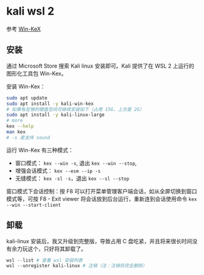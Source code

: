 # kali wsl 2

参考 [Win-KeX]

## 安装

通过 Microsoft Store 搜索 Kali linux 安装即可。Kali 提供了在 WSL 2 上运行的图形化工具包 Win-Kex。

安装 Win-Kex：

```sh
sudo apt update
sudo apt install -y kali-win-kex
# 如果有足够的硬盘空间可继续安装如下（占用 15G，上方是 2G）
sudo apt install -y kali-linux-large
# more
kex --help
man kex
# -s 是支持 sound
```

运行 Win-Kex 有三种模式：

- 窗口模式： `kex --win -s`, 退出 `kex --win --stop`,
- 增强会话模式： `kex --esm --ip -s`
- 无缝模式： `kex -sl -s`，退出 `kex --sl --stop`

窗口模式下会话控制：按 F8 可以打开菜单管理客户端会话，如从全屏切换到窗口模式等，可按 F8 - Exit viewer 将会话放到后台运行，重新连到会话使用命令 `kex --win --start-client`


[Win-KeX]:https://www.kali.org/docs/wsl/win-kex/

## 卸载

kali-linux 安装后，我又升级到完整版，导致占用 C 盘吃紧，并且将来很长时间没有余力玩这个，只好将其卸载了。

```PowerShell
wsl --list # 查看 wsl 安装列表
wsl --unregister kali-linux # 注销（注：注销将完全删除）
```
